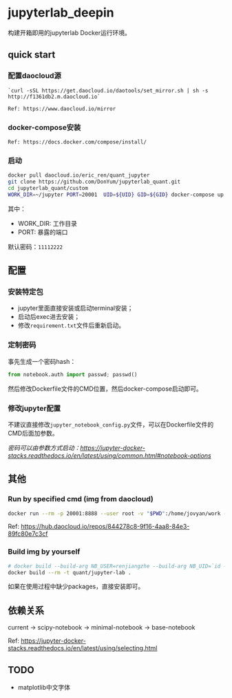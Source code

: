 # jupyterlab_deepin

构建开箱即用的jupyterlab Docker运行环境。

## quick start

### 配置daocloud源

    `curl -sSL https://get.daocloud.io/daotools/set_mirror.sh | sh -s http://f1361db2.m.daocloud.io`

    Ref: https://www.daocloud.io/mirror

### docker-compose安装

    Ref: https://docs.docker.com/compose/install/

### 启动

```sh
docker pull daocloud.io/eric_ren/quant_jupyter
git clone https://github.com/DonYum/jupyterlab_quant.git
cd jupyterlab_quant/custom
WORK_DIR=~/jupyter PORT=20001  UID=${UID} GID=${GID} docker-compose up
```

其中：

- WORK_DIR: 工作目录
- PORT: 暴露的端口

默认密码：`11112222`

## 配置

### 安装特定包

- jupyter里面直接安装或启动terminal安装；
- 启动后exec进去安装；
- 修改`requirement.txt`文件后重新启动。

### 定制密码

事先生成一个密码hash：

```python
from notebook.auth import passwd; passwd()
```

然后修改Dockerfile文件的CMD位置，然后docker-compose启动即可。

### 修改jupyter配置

不建议直接修改`jupyter_notebook_config.py`文件，可以在Dockerfile文件的CMD后面加参数。

*密码可以由参数方式启动：https://jupyter-docker-stacks.readthedocs.io/en/latest/using/common.html#notebook-options*

## 其他

### Run by specified cmd (img from daocloud)

```sh
docker run --rm -p 20001:8888 --user root -v "$PWD":/home/jovyan/work -e JUPYTER_ENABLE_LAB=yes -e NB_UID=`id -u` -e NB_GID=`id -g` -v /etc/localtime:/etc/localtime daocloud.io/eric_ren/quant_jupyter
```

Ref: https://hub.daocloud.io/repos/844278c8-9f16-4aa8-84e3-89fc80e7c3cf

### Build img by yourself

```sh
# docker build --build-arg NB_USER=renjiangzhe --build-arg NB_UID=`id -u` --build-arg NB_GID=`id -g` --rm -t quant/jupyter-lab .
docker build --rm -t quant/jupyter-lab .
```

如果在使用过程中缺少packages，直接安装即可。

## 依赖关系

current -> scipy-notebook -> minimal-notebook -> base-notebook

Ref: https://jupyter-docker-stacks.readthedocs.io/en/latest/using/selecting.html

## TODO

- matplotlib中文字体
